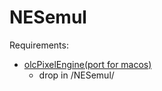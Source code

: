 # NESemul
Requirements:
- [olcPixelEngine](https://github.com/OneLoneCoder/olcPixelGameEngine)[(port for macos)](https://github.com/sadikovi/olcPixelGameEngine-macos)
  - drop in /NESemul/
